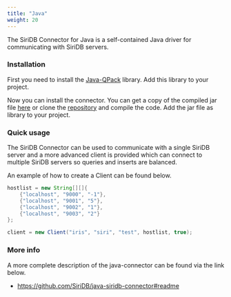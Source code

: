 ```yaml
---
title: "Java"
weight: 20
---
```


The SiriDB Connector for Java is a self-contained Java driver for communicating with SiriDB servers.

### Installation

First you need to install the [Java-QPack](https://github.com/transceptor-technology/java-qpack) library. Add this library to your project.

Now you can install the connector. You can get a copy of the compiled jar file [here](https://github.com/SiriDB/java-siridb-connector/releases/latest) or clone the [repository](https://github.com/SiriDB/java-siridb-connector) and compile the code. Add the jar file as library to your project.

### Quick usage

The SiriDB Connector can be used to communicate with a single SiriDB server and a more advanced client is provided which can connect to multiple SiriDB servers so queries and inserts are balanced.

An example of how to create a Client can be found below.

```Java
hostlist = new String[][]{
    {"localhost", "9000", "-1"},
    {"localhost", "9001", "5"},
    {"localhost", "9002", "1"},
    {"localhost", "9003", "2"}
};

client = new Client("iris", "siri", "test", hostlist, true);
```

### More info

A more complete description of the java-connector can be found via the link below.

- https://github.com/SiriDB/java-siridb-connector#readme
